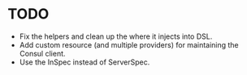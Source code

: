 # TODO
- Fix the helpers and clean up the where it injects into DSL.
- Add custom resource (and multiple providers) for maintaining the Consul client.
- Use the InSpec instead of ServerSpec.
